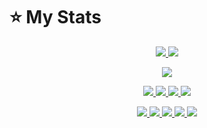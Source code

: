 # :star: My Stats
<p align="center"><a href="#">
  <img src="https://github-readme-stats.vercel.app/api?username=rjworks&show_icons=true&include_all_commits=true&line_height=33&count_private=true&theme=gruvbox" />
  <img src="https://github-readme-stats.vercel.app/api/top-langs?username=rjworks&langs_count=4&count_private=true&theme=gruvbox" />
</a></p>
<p align="center"><a href="#">
  <img src="https://github-profile-trophy.vercel.app/?username=rjworks&margin-w=28&margin-h=15&theme=chalk"/>
</p></a></p>
  
<p align="center"><a href="#">
  <img src="https://img.shields.io/badge/-Java-2e3440?logoColor=deaf04&logo=Java" />
  <img src="https://img.shields.io/badge/-PHP-2e3440?logoColor=deaf04&logo=PHP" />
  <img src="https://img.shields.io/badge/-JavaScript-2e3440?logoColor=deaf04&logo=JavaScript" />
  <img src="https://img.shields.io/badge/-HTML5-2e3440?logoColor=deaf04&logo=html5" />
</a></p>
<p align="center"><a href="#">
  <img src="https://img.shields.io/badge/-Git-2e3440?logoColor=deaf04&logo=git" />
  <img src="https://img.shields.io/badge/-Github-2e3440?logoColor=deaf04&logo=github" />
  <img src="https://img.shields.io/badge/-Ubuntu-2e3440?logoColor=deaf04&logo=ubuntu" />
  <img src="https://img.shields.io/badge/-React-2e3440?logoColor=deaf04&logo=react" />
  <img src="https://img.shields.io/badge/-Node.js-2e3440?logoColor=deaf04&logo=node.js" />
</a></p>
  
<br><br><br><br>
